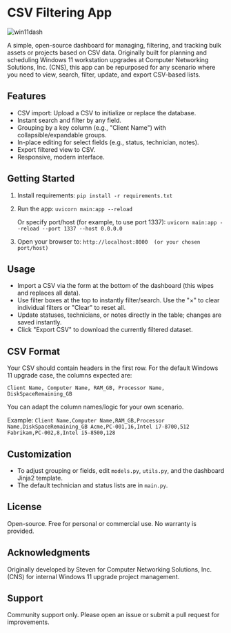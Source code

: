 # CSV Filtering App

![win11dash](https://github.com/user-attachments/assets/f1b1e246-8240-4023-9129-1e54b8422929)

A simple, open-source dashboard for managing, filtering, and tracking bulk assets or projects based on CSV data. Originally built for planning and scheduling Windows 11 workstation upgrades at Computer Networking Solutions, Inc. (CNS), this app can be repurposed for any scenario where you need to view, search, filter, update, and export CSV-based lists.

## Features

- CSV import: Upload a CSV to initialize or replace the database.
- Instant search and filter by any field.
- Grouping by a key column (e.g., "Client Name") with collapsible/expandable groups.
- In-place editing for select fields (e.g., status, technician, notes).
- Export filtered view to CSV.
- Responsive, modern interface.

## Getting Started

1. Install requirements:
   `pip install -r requirements.txt`

2. Run the app:
   `uvicorn main:app --reload`

   Or specify port/host (for example, to use port 1337):
   `uvicorn main:app --reload --port 1337 --host 0.0.0.0`

3. Open your browser to:
   `http://localhost:8000  (or your chosen port/host)`

## Usage

- Import a CSV via the form at the bottom of the dashboard (this wipes and replaces all data).
- Use filter boxes at the top to instantly filter/search. Use the "×" to clear individual filters or "Clear" to reset all.
- Update statuses, technicians, or notes directly in the table; changes are saved instantly.
- Click "Export CSV" to download the currently filtered dataset.

## CSV Format

Your CSV should contain headers in the first row.
For the default Windows 11 upgrade case, the columns expected are:

  `Client Name, Computer Name, RAM_GB, Processor Name, DiskSpaceRemaining_GB`

You can adapt the column names/logic for your own scenario.

Example:
`Client Name,Computer Name,RAM_GB,Processor Name,DiskSpaceRemaining_GB
Acme,PC-001,16,Intel i7-8700,512
Fabrikam,PC-002,8,Intel i5-8500,128`

## Customization

- To adjust grouping or fields, edit `models.py`, `utils.py`, and the dashboard Jinja2 template.
- The default technician and status lists are in `main.py`.

## License

Open-source. Free for personal or commercial use. No warranty is provided.

## Acknowledgments

Originally developed by Steven for Computer Networking Solutions, Inc. (CNS) for internal Windows 11 upgrade project management.

## Support

Community support only. Please open an issue or submit a pull request for improvements.
